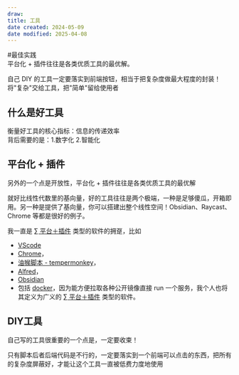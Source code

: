 ```yaml
---
draw:
title: 工具
date created: 2024-05-09
date modified: 2025-04-08
---
```


#最佳实践  
平台化 + 插件往往是各类优质工具的最优解。

自己 DIY 的工具一定要落实到前端按钮，相当于把复杂度做最大程度的封装！将"复杂"交给工具，把"简单"留给使用者

<!-- more -->

## 什么是好工具

衡量好工具的核心指标：信息的传递效率  
背后需要的是：1.数字化 2.智能化

## 平台化 + 插件

另外的一个点是开放性，平台化 + 插件往往是各类优质工具的最优解

就好比线性代数里的基向量，好的工具往往是两个极端，一种是足够傻瓜，开箱即用。另一种是提供了基向量，你可以搭建出整个线性空间！Obsidian、Raycast、Chrome 等都是很好的例子。

我一直是 [∑ 平台＋插件](∑%20平台＋插件) 类型的软件的拥趸，比如

- [VScode](VScode.md)
- [Chrome](Chrome)，
- [油猴脚本 - tempermonkey](油猴脚本%20-%20tempermonkey)，
- [Alfred](Alfred)，
- [Obsidian](Obsidian.md)
- 包括 [docker](docker.md)，因为能方便拉取各种公开镜像直接 run 一个服务，我个人也将其定义为广义的 [∑ 平台＋插件](∑%20平台＋插件) 类型的软件。

## DIY工具

自己写的工具很重要的一个点是，一定要收束！

只有脚本后者后端代码是不行的，一定要落实到一个前端可以点击的东西，把所有的复杂度屏蔽好，才能让这个工具一直被低费力度地使用
